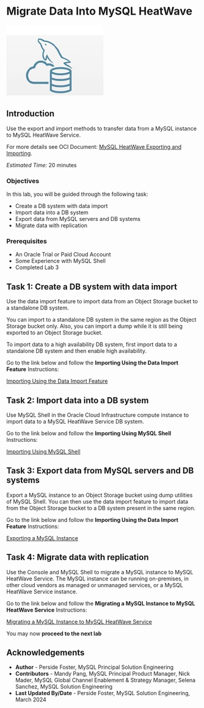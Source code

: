 # Migrate Data Into MySQL HeatWave

![mysql heatwave](./images/mysql-heatwave-logo.jpg "mysql heatwave")

## Introduction

Use the export and import methods to transfer data from a MySQL instance to MySQL HeatWave Service.

For more details see OCI Document:
[MySQL HeatWave Exporting and Importing](https://docs.public.oneportal.content.oci.oraclecloud.com/en-us/iaas/mysql-database/doc/exporting-and-importing.html).

_Estimated Time:_ 20 minutes

### Objectives

In this lab, you will be guided through the following task:

- Create a DB system with data import
- Import data into a DB system
- Export data from MySQL servers and DB systems
- Migrate data with replication

### Prerequisites

- An Oracle Trial or Paid Cloud Account
- Some Experience with MySQL Shell
- Completed Lab 3

## Task 1: Create a DB system with data import

Use the data import feature to import data from an Object Storage bucket to a standalone DB system.

You can import to a standalone DB system in the same region as the Object Storage bucket only. Also, you can import a dump while it is still being exported to an Object Storage bucket.

To import data to a high availability DB system, first import data to a standalone DB system and then enable high availability.

Go to the link below and follow the **Importing Using the Data Import Feature** Instructions:

[Importing Using the Data Import Feature](https://docs.public.oneportal.content.oci.oraclecloud.com/en-us/iaas/mysql-database/doc/importing-using-data-import-feature.html)

## Task 2: Import data into a DB system

Use MySQL Shell in the Oracle Cloud Infrastructure compute instance to import data to a MySQL HeatWave Service DB system.

Go to the link below and follow the **Importing Using MySQL Shell** Instructions:

[Importing Using MySQL Shell](https://docs.public.oneportal.content.oci.oraclecloud.com/en-us/iaas/mysql-database/doc/importing-using-mysql-shell.html)

## Task 3: Export data from MySQL servers and DB systems

Export a MySQL instance to an Object Storage bucket using dump utilities of MySQL Shell. You can then use the data import feature to import data from the Object Storage bucket to a DB system present in the same region.

Go to the link below and follow the **Importing Using the Data Import Feature** Instructions:

[Exporting a MySQL Instance](https://docs.public.oneportal.content.oci.oraclecloud.com/en-us/iaas/mysql-database/doc/exporting-mysql-instance.html)

## Task 4: Migrate data with replication

Use the Console and MySQL Shell to migrate a MySQL instance to MySQL HeatWave Service. The MySQL instance can be running on-premises, in other cloud vendors as managed or unmanaged services, or a MySQL HeatWave Service instance.

Go to the link below and follow the **Migrating a MySQL Instance to MySQL HeatWave Service** Instructions:

[Migrating a MySQL Instance to MySQL HeatWave Service](https://docs.public.oneportal.content.oci.oraclecloud.com/en-us/iaas/mysql-database/doc/migrating-mysql-instance-mysql-heatwave-service.html)



You may now **proceed to the next lab**

## Acknowledgements

- **Author** - Perside Foster, MySQL Principal Solution Engineering
- **Contributors** - Mandy Pang, MySQL Principal Product Manager,  Nick Mader, MySQL Global Channel Enablement & Strategy Manager, Selena Sanchez, MySQL Solution Engineering
- **Last Updated By/Date** - Perside Foster, MySQL Solution Engineering, March 2024